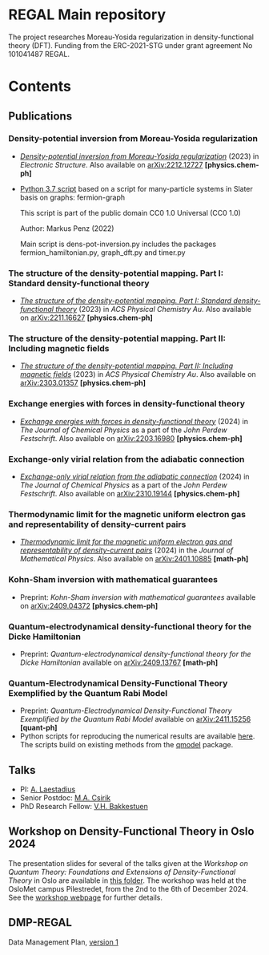 # REGAL Main repository

The project researches Moreau-Yosida regularization in density-functional theory (DFT). Funding from the ERC-2021-STG under grant agreement No 101041487 REGAL.

# Contents

## Publications

### Density-potential inversion from Moreau-Yosida regularization

+ [*Density-potential inversion from Moreau-Yosida regularization*](https://doi.org/10.1088/2516-1075/acc626) (2023) in *Electronic Structure*. Also available on [arXiv:2212.12727](https://arxiv.org/abs/2212.12727) **\[physics.chem-ph\]** 
+ [Python 3.7 script](https://github.com/ERC-REGAL/REGAL/tree/main/MY-ZMP) based on a script for many-particle systems in Slater basis on graphs: fermion-graph

   This script is part of the public domain CC0 1.0 Universal (CC0 1.0)

   Author: Markus Penz (2022)

   Main script is dens-pot-inversion.py includes the packages fermion_hamiltonian.py, graph_dft.py and timer.py


### The structure of the density-potential mapping. Part I: Standard density-functional theory

+ [*The structure of the density-potential mapping. Part I: Standard density-functional theory*](https://doi.org/10.1021/acsphyschemau.2c00069) (2023) in *ACS Physical Chemistry Au*. Also available on [arXiv:2211.16627](https://arxiv.org/abs/2211.16627) **\[physics.chem-ph\]** 


### The structure of the density-potential mapping. Part II: Including magnetic fields

+ [*The structure of the density-potential mapping. Part II: Including magnetic fields*](https://doi.org/10.1021/acsphyschemau.3c00006) (2023) in *ACS Physical Chemistry Au*. Also available on [arXiv:2303.01357](https://arxiv.org/abs/2303.01357) **\[physics.chem-ph\]** 

### Exchange energies with forces in density-functional theory 
+ [*Exchange energies with forces in density-functional theory*](https://doi.org/10.1063/5.0177346) (2024) in *The Journal of Chemical Physics* as a part of the *John Perdew Festschrift*. Also available on [arXiv:2203.16980](https://arxiv.org/abs/2203.16980) **\[physics.chem-ph\]**

### Exchange-only virial relation from the adiabatic connection
+ [*Exchange-only virial relation from the adiabatic connection*](https://doi.org/10.1063/5.0184934) (2024) in *The Journal of Chemical Physics* as a part of the *John Perdew Festschrift*. Also available on [arXiv:2310.19144](https://arxiv.org/abs/2310.19144) **\[physics.chem-ph\]**

### Thermodynamic limit for the magnetic uniform electron gas and representability of density-current pairs
+ [*Thermodynamic limit for the magnetic uniform electron gas and representability of density-current pairs*](https://doi.org/10.1063/5.0198786) (2024) in the *Journal of Mathematical Physics*. Also available on [arXiv:2401.10885](https://arxiv.org/abs/2401.10885) **\[math-ph\]**

### Kohn-Sham inversion with mathematical guarantees
+ Preprint: *Kohn-Sham inversion with mathematical guarantees* available on [arXiv:2409.04372](https://arxiv.org/abs/2409.04372) **\[physics.chem-ph\]**

### Quantum-electrodynamical density-functional theory for the Dicke Hamiltonian
+ Preprint: *Quantum-electrodynamical density-functional theory for the Dicke Hamiltonian* available on [arXiv:2409.13767](https://arxiv.org/abs/2409.13767) **\[math-ph\]**

### Quantum-Electrodynamical Density-Functional Theory Exemplified by the Quantum Rabi Model
+ Preprint: *Quantum-Electrodynamical Density-Functional Theory Exemplified by the Quantum Rabi Model* available on [arXiv:2411.15256](https://arxiv.org/abs/2411.15256) **\[quant-ph\]** 
+ Python scripts for reproducing the numerical results are available [here](https://github.com/VegardFalmaar/QEDFT-Quantum-Rabi-Code). The scripts build on existing methods from the [qmodel](https://github.com/magmage/qmodel) package. 

## Talks

+ PI: [A. Laestadius](https://github.com/ERC-REGAL/REGAL/tree/main/Talks/A.Laestadius)
+ Senior Postdoc: [M.A. Csirik](https://github.com/ERC-REGAL/REGAL/tree/main/Talks/M.A.Csirik)
+ PhD Research Fellow: [V.H. Bakkestuen](https://github.com/ERC-REGAL/REGAL/tree/main/Talks/V.Bakkestuen)

## Workshop on Density-Functional Theory in Oslo 2024
The presentation slides for several of the talks given at the *Workshop on Quantum Theory: Foundations and Extensions of Density-Functional Theory* in Oslo are available in [this folder](https://github.com/ERC-REGAL/REGAL/tree/main/Workshop-DFT-Oslo-2024). The workshop was held at the OsloMet campus Pilestredet, from the 2nd to the 6th of December 2024. See the [workshop webpage](https://uni.oslomet.no/quantum/workshop-foundations-and-extensions-of-dft/) for further details. 

## DMP-REGAL

Data Management Plan, [version 1](https://github.com/ERC-REGAL/REGAL/tree/main/DMP-REGAL)


